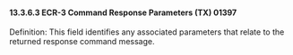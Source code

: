 #### 13.3.6.3 ECR-3 Command Response Parameters (TX) 01397

Definition: This field identifies any associated parameters that relate to the returned response command message.
